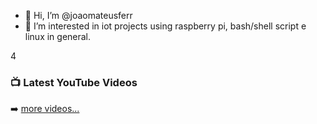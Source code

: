 - 👋 Hi, I’m @joaomateusferr
- 👀 I’m interested in iot projects using raspberry pi, bash/shell script e linux in general.

<!-- This file is based on the following repository  https://github.com/gautamkrishnar/blog-post-workflow -->
4
### 📺 Latest YouTube Videos

<!-- YOUTUBE:START -->
<!-- YOUTUBE:END -->

➡️ [more videos...](https://www.youtube.com/technojohn)